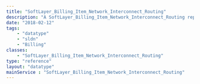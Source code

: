 ```yaml
---
title: "SoftLayer_Billing_Item_Network_Interconnect_Routing"
description: "A SoftLayer_Billing_Item_Network_Interconnect_Routing represents the [SoftLayer_Billing_Item](reference/datatypes/SoftLayer_Billing_Item) related to a network interconnect global routing. "
date: "2018-02-12"
tags:
    - "datatype"
    - "sldn"
    - "Billing"
classes:
    - "SoftLayer_Billing_Item_Network_Interconnect_Routing"
type: "reference"
layout: "datatype"
mainService : "SoftLayer_Billing_Item_Network_Interconnect_Routing"
---
```

